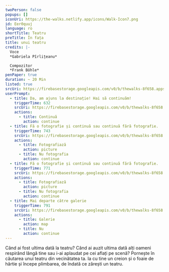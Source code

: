 ```yaml
---
twoPerson: false
popups: []
iconUri: https://the-walks.netlify.app/icons/Walk-Icon7.png
id: Eer0quuj
language: ro
shortTitle: Teatru
preTitle: În fața
title: unui teatru
credits: |-
  Voce
  *Gabriela Pîrlițeanu*

  Compozitor
  *Frank Böhle*
penPaper: true
duration: ~ 20 Min
listed: true
srcUri: https://firebasestorage.googleapis.com/v0/b/thewalks-8f658.appspot.com/o/mp3%2Fapi-v1%2Fro_Eer0quuj%2FWalk_1_theater__RO_.mp3?alt=media&token=713bd4ae-791c-4804-96e8-eef0aa6bf7ca
userPrompt:
  - title: Da, am ajuns la destinație! Hai să continuăm!
    triggerTime: 632
    srcUri: https://firebasestorage.googleapis.com/v0/b/thewalks-8f658.appspot.com/o/mp3%2Fv0%2Fde_Eer0quuj%2Fde_Eer0quuj_loop_1.mp3?alt=media&token=d5ae65db-cdd5-4d16-974b-2337da49711d
    actions:
      - title: Continuă
        action: continue
  - title: Fă o fotografie și continuă sau continuă fără fotografie.
    triggerTime: 743
    srcUri: https://firebasestorage.googleapis.com/v0/b/thewalks-8f658.appspot.com/o/mp3%2Fv0%2Fde_Eer0quuj%2Fde_Eer0quuj_loop_2.mp3?alt=media&token=06c94fbf-df5a-4e56-84bf-1798ae46b08f
    actions:
      - title: Fotografiază
        action: picture
      - title: Nu fotografia
        action: continue
  - title: Fă o fotografie și continuă sau continuă fără fotografie.
    triggerTime: 771
    srcUri: https://firebasestorage.googleapis.com/v0/b/thewalks-8f658.appspot.com/o/mp3%2Fv0%2Fde_Eer0quuj%2Fde_Eer0quuj_loop_3.mp3?alt=media&token=1b47c2d6-0ff0-456d-9cd7-23734926441e
    actions:
      - title: Fotografiază
        action: picture
      - title: Nu fotografia
        action: continue
  - title: Mai departe către galerie
    triggerTime: 791
    srcUri: https://firebasestorage.googleapis.com/v0/b/thewalks-8f658.appspot.com/o/static%2Fmedias%2Fmulti_Zeubeel8_loop.mp3?alt=media&token=88349085-3303-48b9-bdc6-fd7b09519a26
    actions:
      - title: Galerie
        action: map
      - title: Nu
        action: continue
---
```

Când ai fost ultima dată la teatru? Când ai auzit ultima dată alți oameni respirând lângă tine sau i-ai aplaudat pe cei aflați pe scenă? Pornește în căutarea unui teatru din vecinătatea ta. Ia cu tine un creion și o foaie de hârtie și începe plimbarea, de îndată ce zărești un teatru.
